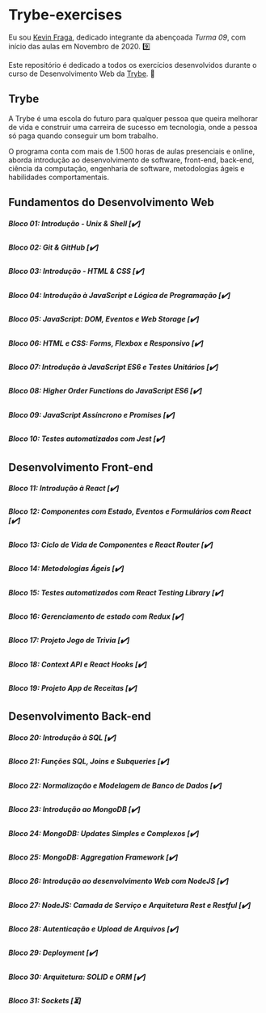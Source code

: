 # Trybe-exercises

Eu sou [Kevin Fraga](https://www.linkedin.com/in/kevincfraga/), dedicado integrante da abençoada *Turma 09*, com início das aulas em Novembro de 2020. :nine:

Este repositório é dedicado a todos os exercícios desenvolvidos durante o curso de Desenvolvimento Web da [Trybe](https://www.betrybe.com/). :rocket:

## Trybe

A Trybe é uma escola do futuro para qualquer pessoa que queira melhorar de vida e construir uma carreira de sucesso em tecnologia, onde a pessoa só paga quando conseguir um bom trabalho.

O programa conta com mais de 1.500 horas de aulas presenciais e online, aborda introdução ao desenvolvimento de software, front-end, back-end, ciência da computação, engenharia de software, metodologias ágeis e habilidades comportamentais.

## Fundamentos do Desenvolvimento Web

##### Bloco 01: Introdução - Unix & Shell  [:heavy_check_mark:]

##### Bloco 02: Git & GitHub  [:heavy_check_mark:]

##### Bloco 03: Introdução - HTML & CSS  [:heavy_check_mark:]

##### Bloco 04: Introdução à JavaScript e Lógica de Programação [:heavy_check_mark:]

##### Bloco 05: JavaScript: DOM, Eventos e Web Storage [:heavy_check_mark:]

##### Bloco 06: HTML e CSS: Forms, Flexbox e Responsivo [:heavy_check_mark:]

##### Bloco 07: Introdução à JavaScript ES6 e Testes Unitários [:heavy_check_mark:]

##### Bloco 08: Higher Order Functions do JavaScript ES6 [:heavy_check_mark:]

##### Bloco 09: JavaScript Assíncrono e Promises [:heavy_check_mark:]

##### Bloco 10: Testes automatizados com Jest [:heavy_check_mark:]

## Desenvolvimento Front-end

##### Bloco 11: Introdução à React [:heavy_check_mark:]

##### Bloco 12: Componentes com Estado, Eventos e Formulários com React [:heavy_check_mark:]

##### Bloco 13: Ciclo de Vida de Componentes e React Router [:heavy_check_mark:]

##### Bloco 14: Metodologias Ágeis [:heavy_check_mark:]

##### Bloco 15: Testes automatizados com React Testing Library [:heavy_check_mark:]

##### Bloco 16: Gerenciamento de estado com Redux [:heavy_check_mark:]

##### Bloco 17: Projeto Jogo de Trivia [:heavy_check_mark:]

##### Bloco 18: Context API e React Hooks [:heavy_check_mark:]

##### Bloco 19: Projeto App de Receitas [:heavy_check_mark:]

## Desenvolvimento Back-end

##### Bloco 20: Introdução à SQL [:heavy_check_mark:]

##### Bloco 21: Funções SQL, Joins e Subqueries [:heavy_check_mark:]

##### Bloco 22: Normalização e Modelagem de Banco de Dados [:heavy_check_mark:]

##### Bloco 23: Introdução ao MongoDB [:heavy_check_mark:]

##### Bloco 24: MongoDB: Updates Simples e Complexos [:heavy_check_mark:]

##### Bloco 25: MongoDB: Aggregation Framework [:heavy_check_mark:]

##### Bloco 26: Introdução ao desenvolvimento Web com NodeJS [:heavy_check_mark:]

##### Bloco 27: NodeJS: Camada de Serviço e Arquitetura Rest e Restful [:heavy_check_mark:]

##### Bloco 28: Autenticação e Upload de Arquivos [:heavy_check_mark:]

##### Bloco 29: Deployment [:heavy_check_mark:]

##### Bloco 30: Arquitetura: SOLID e ORM [:heavy_check_mark:]

##### Bloco 31: Sockets [:hourglass_flowing_sand:]

<!-- :hourglass_flowing_sand: -->
